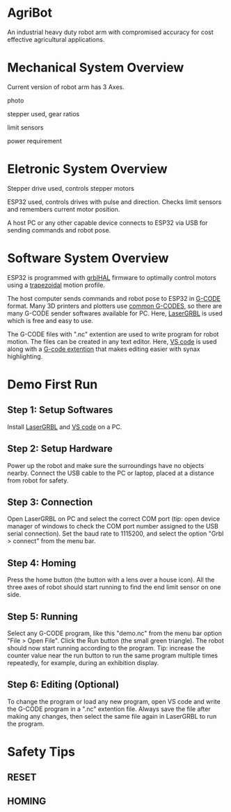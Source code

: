 # AgriBot

An industrial heavy duty robot arm with compromised accuracy for cost effective agricultural applications.

# Mechanical System Overview

Current version of robot arm has 3 Axes.

photo

stepper used, gear ratios

limit sensors

power requirement

# Eletronic System Overview

Stepper drive used, controls stepper motors

ESP32 used, controls drives with pulse and direction. Checks limit sensors and remembers current motor position.

A host PC or any other capable device connects to ESP32 via USB for sending commands and robot pose.

# Software System Overview

ESP32 is programmed with [grblHAL](https://github.com/grblHAL) firmware to optimally control motors using a [trapezoidal](https://in.mathworks.com/help/robotics/ug/design-a-trajectory-with-velocity-limits-using-a-trapezoidal-velocity-profile.html) motion profile.

The host computer sends commands and robot pose to ESP32 in [G-CODE](https://en.wikipedia.org/wiki/G-code) format. Many 3D printers and plotters use [common G-CODES](https://linuxcnc.org/docs/html/gcode/g-code.html), so there are many G-CODE sender softwares available for PC. Here, [LaserGRBL](https://lasergrbl.com/) is used which is free and easy to use.

The G-CODE files with ".nc" extention are used to write program for robot motion. The files can be created in any text editor. Here, [VS code](https://code.visualstudio.com/) is used along with a [G-code extention](https://github.com/scottmwyant/vscode-gcode) that makes editing easier with synax highlighting.

# Demo First Run

## Step 1: Setup Softwares
Install [LaserGRBL](https://lasergrbl.com/) and [VS code](https://code.visualstudio.com/) on a PC.

## Step 2: Setup Hardware
Power up the robot and make sure the surroundings have no objects nearby. Connect the USB cable to the PC or laptop, placed at a distance from robot for safety.

## Step 3: Connection
Open LaserGRBL on PC and select the correct COM port (tip: open device manager of windows to check the COM port number assigned to the USB serial connection). Set the baud rate to 1115200, and select the option "Grbl > connect" from the menu bar.

## Step 4: Homing
Press the home button (the button with a lens over a house icon). All the three axes of robot should start running to find the end limit sensor on one side.

## Step 5: Running
Select any G-CODE program, like this "demo.nc" from the menu bar option "File > Open File". Click the Run button (the small green triangle). The robot should now start running according to the program. Tip: increase the counter value near the run button to run the same program multiple times repeatedly, for example, during an exhibition display.

## Step 6: Editing (Optional)
To change the program or load any new program, open VS code and write the G-CODE program in a ".nc" extention file. Always save the file after making any changes, then select the same file again in LaserGRBL to run the program.

# Safety Tips

## RESET
## HOMING




